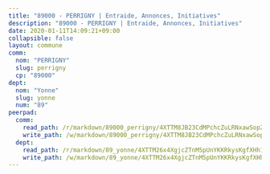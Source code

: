 ```yaml
---
title: "89000 - PERRIGNY | Entraide, Annonces, Initiatives"
description: "89000 - PERRIGNY | Entraide, Annonces, Initiatives"
date: 2020-01-11T14:09:21+09:00
collapsible: false
layout: commune
comm:
  nom: "PERRIGNY"
  slug: perrigny
  cp: "89000"
dept:
  nom: "Yonne"
  slug: yonne
  num: "89"
peerpad:
  comm:
    read_path: /r/markdown/89000_perrigny/4XTTM8JB23CdMPchcZuLRNxawSop2R6QSivEuemVaYAwjKMQo
    write_path: /w/markdown/89000_perrigny/4XTTM8JB23CdMPchcZuLRNxawSop2R6QSivEuemVaYAwjKMQo-K3TgULwv6WKrPErhPQsRuXbjGpdQqanYVdCuKN5AC9NbFzRJ2gMZN7dEqPPzrKmTX5kHtpW5bmPWCsxLuannxT1u3s7CNBXCaR3u1DnUjqjzMJnPwbowUp72oPGP49EtFLBFYogX
  dept:
    read_path: /r/markdown/89_yonne/4XTTM26x4XgjcZTnM5pUnYKKRkysKgfXHh1wiigoPHqn9LDKB
    write_path: /w/markdown/89_yonne/4XTTM26x4XgjcZTnM5pUnYKKRkysKgfXHh1wiigoPHqn9LDKB-K3TgU4xaMVqzoRnPJNyddApuMoWvJyHL35bzooauYvdhG3MLg3ikjpoueq9BDtqVP4hJBQxpPxix2gohzXyST9tZPnEkyXpDMdHiAFpx7EU6e8WgvFk7NPsBQepM8o13bG9dyqq7
---
```


